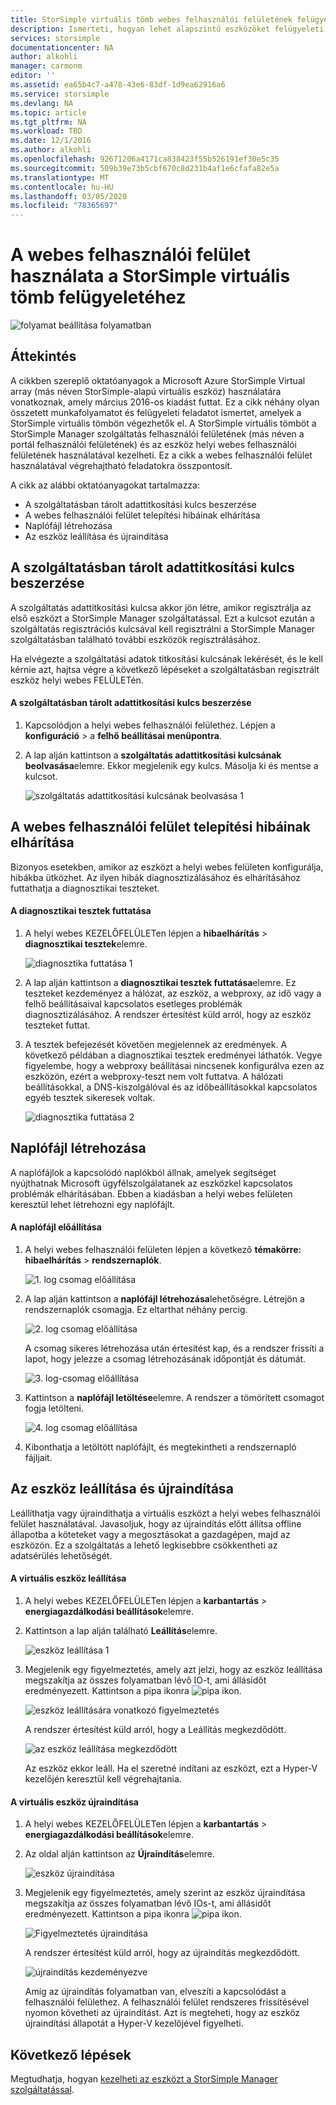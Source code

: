 ```yaml
---
title: StorSimple virtuális tömb webes felhasználói felületének felügyelete | Microsoft Docs
description: Ismerteti, hogyan lehet alapszintű eszközöket felügyeleti feladatokat végrehajtani a StorSimple virtuális tömb webes FELÜLETén.
services: storsimple
documentationcenter: NA
author: alkohli
manager: carmonm
editor: ''
ms.assetid: ea65b4c7-a478-43e6-83df-1d9ea62916a6
ms.service: storsimple
ms.devlang: NA
ms.topic: article
ms.tgt_pltfrm: NA
ms.workload: TBD
ms.date: 12/1/2016
ms.author: alkohli
ms.openlocfilehash: 92671206a4171ca838423f55b526191ef30e5c35
ms.sourcegitcommit: 509b39e73b5cbf670c8d231b4af1e6cfafa82e5a
ms.translationtype: MT
ms.contentlocale: hu-HU
ms.lasthandoff: 03/05/2020
ms.locfileid: "78365697"
---
```

# <a name="use-the-web-ui-to-administer-your-storsimple-virtual-array"></a>A webes felhasználói felület használata a StorSimple virtuális tömb felügyeletéhez
![folyamat beállítása folyamatban](./media/storsimple-ova-web-ui-admin/manage4.png)

## <a name="overview"></a>Áttekintés
A cikkben szereplő oktatóanyagok a Microsoft Azure StorSimple Virtual array (más néven StorSimple-alapú virtuális eszköz) használatára vonatkoznak, amely március 2016-os kiadást futtat. Ez a cikk néhány olyan összetett munkafolyamatot és felügyeleti feladatot ismertet, amelyek a StorSimple virtuális tömbön végezhetők el. A StorSimple virtuális tömböt a StorSimple Manager szolgáltatás felhasználói felületének (más néven a portál felhasználói felületének) és az eszköz helyi webes felhasználói felületének használatával kezelheti. Ez a cikk a webes felhasználói felület használatával végrehajtható feladatokra összpontosít.

A cikk az alábbi oktatóanyagokat tartalmazza:

* A szolgáltatásban tárolt adattitkosítási kulcs beszerzése
* A webes felhasználói felület telepítési hibáinak elhárítása
* Naplófájl létrehozása
* Az eszköz leállítása és újraindítása

## <a name="get-the-service-data-encryption-key"></a>A szolgáltatásban tárolt adattitkosítási kulcs beszerzése
A szolgáltatás adattitkosítási kulcsa akkor jön létre, amikor regisztrálja az első eszközt a StorSimple Manager szolgáltatással. Ezt a kulcsot ezután a szolgáltatás regisztrációs kulcsával kell regisztrálni a StorSimple Manager szolgáltatásban található további eszközök regisztrálásához.

Ha elvégezte a szolgáltatási adatok titkosítási kulcsának lekérését, és le kell kérnie azt, hajtsa végre a következő lépéseket a szolgáltatásban regisztrált eszköz helyi webes FELÜLETén.

#### <a name="to-get-the-service-data-encryption-key"></a>A szolgáltatásban tárolt adattitkosítási kulcs beszerzése
1. Kapcsolódjon a helyi webes felhasználói felülethez. Lépjen a **konfiguráció** > a **felhő beállításai menüpontra**.
2. A lap alján kattintson a **szolgáltatás adattitkosítási kulcsának beolvasása**elemre. Ekkor megjelenik egy kulcs. Másolja ki és mentse a kulcsot.
   
    ![szolgáltatás adattitkosítási kulcsának beolvasása 1](./media/storsimple-ova-web-ui-admin/image27.png)

## <a name="troubleshoot-web-ui-setup-errors"></a>A webes felhasználói felület telepítési hibáinak elhárítása
Bizonyos esetekben, amikor az eszközt a helyi webes felületen konfigurálja, hibákba ütközhet. Az ilyen hibák diagnosztizálásához és elhárításához futtathatja a diagnosztikai teszteket.

#### <a name="to-run-the-diagnostic-tests"></a>A diagnosztikai tesztek futtatása
1. A helyi webes KEZELŐFELÜLETen lépjen a **hibaelhárítás** > **diagnosztikai tesztek**elemre.
   
    ![diagnosztika futtatása 1](./media/storsimple-ova-web-ui-admin/image29.png)
2. A lap alján kattintson a **diagnosztikai tesztek futtatása**elemre. Ez teszteket kezdeményez a hálózat, az eszköz, a webproxy, az idő vagy a felhő beállításaival kapcsolatos esetleges problémák diagnosztizálásához. A rendszer értesítést küld arról, hogy az eszköz teszteket futtat.
3. A tesztek befejezését követően megjelennek az eredmények. A következő példában a diagnosztikai tesztek eredményei láthatók. Vegye figyelembe, hogy a webproxy beállításai nincsenek konfigurálva ezen az eszközön, ezért a webproxy-teszt nem volt futtatva. A hálózati beállításokkal, a DNS-kiszolgálóval és az időbeállításokkal kapcsolatos egyéb tesztek sikeresek voltak.
   
    ![diagnosztika futtatása 2](./media/storsimple-ova-web-ui-admin/image30.png)

## <a name="generate-a-log-package"></a>Naplófájl létrehozása
A naplófájlok a kapcsolódó naplókból állnak, amelyek segítséget nyújthatnak Microsoft ügyfélszolgálatanek az eszközkel kapcsolatos problémák elhárításában. Ebben a kiadásban a helyi webes felületen keresztül lehet létrehozni egy naplófájlt.

#### <a name="to-generate-the-log-package"></a>A naplófájl előállítása
1. A helyi webes felhasználói felületen lépjen a következő **témakörre: hibaelhárítás** > **rendszernaplók**.
   
    ![1\. log csomag előállítása](./media/storsimple-ova-web-ui-admin/image31.png)
2. A lap alján kattintson a **naplófájl létrehozása**lehetőségre. Létrejön a rendszernaplók csomagja. Ez eltarthat néhány percig.
   
    ![2\. log csomag előállítása](./media/storsimple-ova-web-ui-admin/image32.png)
   
    A csomag sikeres létrehozása után értesítést kap, és a rendszer frissíti a lapot, hogy jelezze a csomag létrehozásának időpontját és dátumát.
   
    ![3\. log-csomag előállítása](./media/storsimple-ova-web-ui-admin/image33.png)
3. Kattintson a **naplófájl letöltése**elemre. A rendszer a tömörített csomagot fogja letölteni.
   
    ![4\. log csomag előállítása](./media/storsimple-ova-web-ui-admin/image34.png)
4. Kibonthatja a letöltött naplófájlt, és megtekintheti a rendszernapló fájljait.

## <a name="shut-down-and-restart-your-device"></a>Az eszköz leállítása és újraindítása
Leállíthatja vagy újraindíthatja a virtuális eszközt a helyi webes felhasználói felület használatával. Javasoljuk, hogy az újraindítás előtt állítsa offline állapotba a köteteket vagy a megosztásokat a gazdagépen, majd az eszközön. Ez a szolgáltatás a lehető legkisebbre csökkentheti az adatsérülés lehetőségét. 

#### <a name="to-shut-down-your-virtual-device"></a>A virtuális eszköz leállítása
1. A helyi webes KEZELŐFELÜLETen lépjen a **karbantartás** > **energiagazdálkodási beállítások**elemre.
2. Kattintson a lap alján található **Leállítás**elemre.
   
    ![eszköz leállítása 1](./media/storsimple-ova-web-ui-admin/image36.png)
3. Megjelenik egy figyelmeztetés, amely azt jelzi, hogy az eszköz leállítása megszakítja az összes folyamatban lévő IO-t, ami állásidőt eredményezett. Kattintson a pipa ikonra ![pipa ikon](./media/storsimple-ova-web-ui-admin/image3.png).
   
    ![eszköz leállítására vonatkozó figyelmeztetés](./media/storsimple-ova-web-ui-admin/image37.png)
   
    A rendszer értesítést küld arról, hogy a Leállítás megkezdődött.
   
    ![az eszköz leállítása megkezdődött](./media/storsimple-ova-web-ui-admin/image38.png)
   
    Az eszköz ekkor leáll. Ha el szeretné indítani az eszközt, ezt a Hyper-V kezelőjén keresztül kell végrehajtania.

#### <a name="to-restart-your-virtual-device"></a>A virtuális eszköz újraindítása
1. A helyi webes KEZELŐFELÜLETen lépjen a **karbantartás** > **energiagazdálkodási beállítások**elemre.
2. Az oldal alján kattintson az **Újraindítás**elemre.
   
    ![eszköz újraindítása](./media/storsimple-ova-web-ui-admin/image36.png)
3. Megjelenik egy figyelmeztetés, amely szerint az eszköz újraindítása megszakítja az összes folyamatban lévő IOs-t, ami állásidőt eredményezett. Kattintson a pipa ikonra ![pipa ikon](./media/storsimple-ova-web-ui-admin/image3.png).
   
    ![Figyelmeztetés újraindítása](./media/storsimple-ova-web-ui-admin/image37.png)
   
    A rendszer értesítést küld arról, hogy az újraindítás megkezdődött.
   
    ![újraindítás kezdeményezve](./media/storsimple-ova-web-ui-admin/image39.png)
   
    Amíg az újraindítás folyamatban van, elveszíti a kapcsolódást a felhasználói felülethez. A felhasználói felület rendszeres frissítésével nyomon követheti az újraindítást. Azt is megteheti, hogy az eszköz újraindítási állapotát a Hyper-V kezelőjével figyelheti.

## <a name="next-steps"></a>Következő lépések
Megtudhatja, hogyan [kezelheti az eszközt a StorSimple Manager szolgáltatással](storsimple-virtual-array-manager-service-administration.md).

